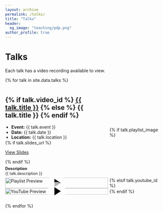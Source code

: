 ```yaml
---
layout: archive
permalink: /talks/
title: "Talks"
header:
  og_image: "teaching/pdp.png"
author_profile: true
---
```


# Talks

Each talk has a video recording available to view.

{% for talk in site.data.talks %}
<div class="talks-entry" style="margin-bottom: 2em;">
  <div class="talks-content">
    <h2>
      {% if talk.video_id %}
      <a href="{{ talk.video_id }}" target="_blank">{{ talk.title }}</a>
      {% else %}
      {{ talk.title }}
      {% endif %}
    </h2>
    <ul style="line-height: 1.2; padding-left: 20px; margin: 0;">
      <li><strong>Event:</strong> {{ talk.event }}</li>
      <li><strong>Date:</strong> {{ talk.date }}</li>
      <li><strong>Location:</strong> {{ talk.location }}</li>
    </ul>
    {% if talk.slides_url %}
    <p><a href="{{ talk.slides_url }}">View Slides</a></p>
    {% endif %}
    <p style="margin: 0.5em 0; line-height: 1.2; font-size: 0.9em;">
      <strong>Description</strong><br>{{ talk.description }}
    </p>
  </div>
  
  {% if talk.playlist_image %}
  <div class="talks-video">
    <a href="{{ talk.video_id }}" title="Watch Video" target="_blank">
      <img src="{{ talk.playlist_image }}" alt="Playlist Preview" style="width: 100%; height: auto; display: block; margin: 0 auto;">
      <div class="play-button-overlay" style="position: absolute; top: 50%; left: 50%; transform: translate(-50%, -50%); border-radius: 50%; display: flex; align-items: center; justify-content: center;">
        <!-- SVG play button code -->
        <svg width="64" height="64" viewBox="0 0 68 68" xmlns="http://www.w3.org/2000/svg">
          <circle cx="34" cy="34" r="32" fill="rgba(255, 255, 255, 0.7)"/>
          <polygon points="27,20 27,48 49,34" fill="#000000"/>
        </svg>
      </div>
    </a>
  </div>
  {% elsif talk.youtube_id %}
  <div class="talks-video">
    <a href="http://www.youtube.com/watch?v={{ talk.youtube_id }}" title="Watch on YouTube" target="_blank">
      <img src="http://img.youtube.com/vi/{{ talk.youtube_id }}/0.jpg" alt="YouTube Preview" style="width: 100%; height: auto; display: block; margin: 0 auto;">
      <div class="play-button-overlay" style="position: absolute; top: 50%; left: 50%; transform: translate(-50%, -50%); border-radius: 50%; display: flex; align-items: center; justify-content: center;">
        <!-- SVG play button code -->
        <svg width="64" height="64" viewBox="0 0 68 68" xmlns="http://www.w3.org/2000/svg">
          <circle cx="34" cy="34" r="32" fill="rgba(255, 255, 255, 0.7)"/>
          <polygon points="27,20 27,48 49,34" fill="#000000"/>
        </svg>
      </div>
    </a>
  </div>
  {% endif %}
</div>
{% endfor %}

<style>
.talks-entry {
  display: grid;
  grid-template-columns: 3fr 1.5fr;
  column-gap: 5px; /* Adjusted gap for closer proximity */
  align-items: center;
}

.talks-video {
  position: relative;
}

.talks-video a {
  display: block;
  position: relative;
}

.play-button-overlay {
  position: absolute;
  top: 50%;
  left: 50%;
  transform: translate(-50%, -50%);
  border-radius: 50%;
  display: flex;
  align-items: center;
  justify-content: center;
  cursor: pointer;
}

@media (max-width: 767px) {
  .talks-entry {
    grid-template-columns: 1fr;
  }

  .talks-video {
    order: 2;
    max-width: 75%; /* Set the max width of the video preview */
    margin-left: auto;
    margin-right: auto;
  }

  .talks-video a {
    width: 100%;
    margin-top: 20px;
  }
}
</style>
